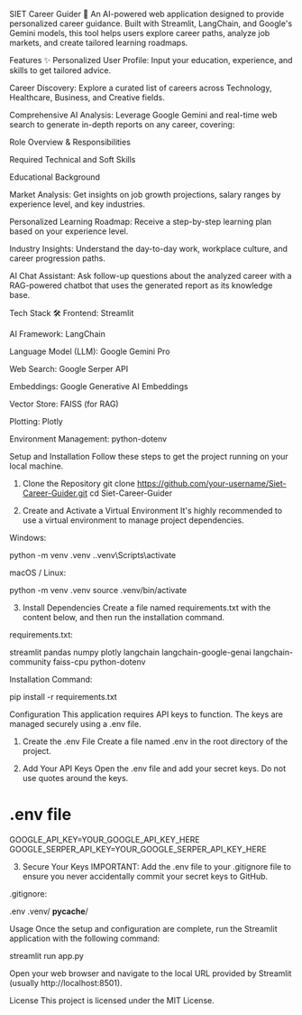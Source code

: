 SIET Career Guider 🚀
An AI-powered web application designed to provide personalized career guidance. Built with Streamlit, LangChain, and Google's Gemini models, this tool helps users explore career paths, analyze job markets, and create tailored learning roadmaps.

Features ✨
Personalized User Profile: Input your education, experience, and skills to get tailored advice.

Career Discovery: Explore a curated list of careers across Technology, Healthcare, Business, and Creative fields.

Comprehensive AI Analysis: Leverage Google Gemini and real-time web search to generate in-depth reports on any career, covering:

Role Overview & Responsibilities

Required Technical and Soft Skills

Educational Background

Market Analysis: Get insights on job growth projections, salary ranges by experience level, and key industries.

Personalized Learning Roadmap: Receive a step-by-step learning plan based on your experience level.

Industry Insights: Understand the day-to-day work, workplace culture, and career progression paths.

AI Chat Assistant: Ask follow-up questions about the analyzed career with a RAG-powered chatbot that uses the generated report as its knowledge base.

Tech Stack 🛠️
Frontend: Streamlit

AI Framework: LangChain

Language Model (LLM): Google Gemini Pro

Web Search: Google Serper API

Embeddings: Google Generative AI Embeddings

Vector Store: FAISS (for RAG)

Plotting: Plotly

Environment Management: python-dotenv

Setup and Installation
Follow these steps to get the project running on your local machine.

1. Clone the Repository
git clone https://github.com/your-username/Siet-Career-Guider.git
cd Siet-Career-Guider

2. Create and Activate a Virtual Environment
It's highly recommended to use a virtual environment to manage project dependencies.

Windows:

python -m venv .venv
.\.venv\Scripts\activate

macOS / Linux:

python -m venv .venv
source .venv/bin/activate

3. Install Dependencies
Create a file named requirements.txt with the content below, and then run the installation command.

requirements.txt:

streamlit
pandas
numpy
plotly
langchain
langchain-google-genai
langchain-community
faiss-cpu
python-dotenv

Installation Command:

pip install -r requirements.txt

Configuration
This application requires API keys to function. The keys are managed securely using a .env file.

1. Create the .env File
Create a file named .env in the root directory of the project.

2. Add Your API Keys
Open the .env file and add your secret keys. Do not use quotes around the keys.

# .env file
GOOGLE_API_KEY=YOUR_GOOGLE_API_KEY_HERE
GOOGLE_SERPER_API_KEY=YOUR_GOOGLE_SERPER_API_KEY_HERE

3. Secure Your Keys
IMPORTANT: Add the .env file to your .gitignore file to ensure you never accidentally commit your secret keys to GitHub.

.gitignore:

.env
.venv/
__pycache__/

Usage
Once the setup and configuration are complete, run the Streamlit application with the following command:

streamlit run app.py

Open your web browser and navigate to the local URL provided by Streamlit (usually http://localhost:8501).

License
This project is licensed under the MIT License.

